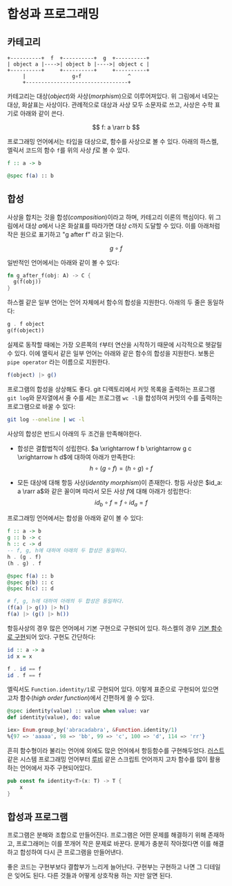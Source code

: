 # 합성과 프로그래밍

## 카테고리

```
+----------+  f  +----------+  g  +----------+
| object a |---->| object b |---->| object c |
+----------+     +----------+     +----------+
     |               g∘f               ^
     +---------------------------------+
```

카테고리는 대상(*object*)와 사상(*morphism*)으로 이루어져있다. 위 그림에서
네모는 대상, 화살표는 사상이다. 관례적으로 대상과 사상 모두 소문자로 쓰고,
사상은 수학 표기로 아래와 같이 쓴다.

$$
f: a \rarr b
$$

프로그래밍 언어에서는 타입을 대상으로, 함수를 사상으로 볼 수 있다.
아래의 하스켈, 엘릭서 코드의 함수 `f`를 위의 사상 $f$로 볼 수 있다.

```haskell
f :: a -> b
```

```elixir
@spec f(a) :: b
````

## 합성

사상을 합치는 것을 합성(*composition*)이라고 하며, 카테고리 이론의 핵심이다.
위 그림에서 대상 $a$에서 나온 화살표를 따라가면 대상 $c$까지 도달할 수 있다.
이를 아래처럼 작은 원으로 표기하고 "g after f" 라고 읽는다.

$$
g \circ f
$$

일반적인 언어에서는 아래와 같이 볼 수 있다:

```rust
fn g_after_f(obj: A) -> C {
  g(f(obj))
}
```

하스켈 같은 일부 언어는 언어 자체에서 함수의 합성을 지원한다. 아래의 두 줄은
동일하다:

```haskell
g . f object
g(f(object))
```

실제로 동작할 때에는 가장 오른쪽의 `f`부터 연산을 시작하기 때문에 시각적으로
헷갈릴 수 있다. 이에 엘릭서 같은 일부 언어는 아래와 같은 함수의 합성을 지원한다.
보통은 `pipe operator` 라는 이름으로 지원한다.

```elixir
f(object) |> g()
```

프로그램의 합성을 상상해도 좋다. git 디렉토리에서 커밋 목록을 출력하는 프로그램
`git log`와 문자열에서 줄 수를 세는 프로그램 `wc -l`을 합성하여 커밋의 수를
출력하는 프로그램으로 바꿀 수 있다:

```bash
git log --oneline | wc -l
```

사상의 합성은 반드시 아래의 두 조건을 만족해야한다.

- 합성은 결합법칙이 성립한다.
  $a \xrightarrow f b \xrightarrow g c \xrightarrow h d$에 대하여 아래가
  만족한다:
  $$
  h \circ (g \circ f) = (h \circ g) \circ f
  $$

- 모든 대상에 대해 항등 사상(*identity morphism*)이 존재한다. 항등 사상은
  $id_a: a \rarr a$와 같은 꼴이며 따라서 모든 사상 $f$에 대해 아래가 성립한다:
  $$
  id_b \circ f = f \circ id_a = f
  $$
  
프로그래밍 언어에서는 합성을 아래와 같이 볼 수 있다:

```haskell
f :: a -> b
g :: b -> c
h :: c -> d
-- f, g, h에 대하여 아래의 두 합성은 동일하다.
h . (g . f)
(h . g) . f
```

```elixir
@spec f(a) :: b
@spec g(b) :: c
@spec h(c) :: d

# f, g, h에 대하여 아래의 두 합성은 동일하다.
(f(a) |> g()) |> h()
f(a) |> (g() |> h())
```

항등사상의 경우 많은 언어에서 기본 구현으로 구현되어 있다. 하스켈의 경우 [기본
함수로 구현](https://hackage.haskell.org/package/base-4.17.0.0/docs/Prelude.html#v:id)되어 있다.
구현도 간단하다:

```haskell title="Prelude"
id :: a -> a
id x = x

f . id == f
id . f == f
```

엘릭서도 `Function.identity/1`로 구현되어 있다. 이렇게 표준으로 구현되어 있으면
고차 함수(*high order function*)에서 간편하게 쓸 수 있다.

```elixir title="Function.identity/1"
@spec identity(value) :: value when value: var
def identity(value), do: value

iex> Enum.group_by('abracadabra', &Function.identity/1)
%{97 => 'aaaaa', 98 => 'bb', 99 => 'c', 100 => 'd', 114 => 'rr'}
```

흔히 함수형이라 불리는 언어에 외에도 많은 언어에서 항등함수를 구현해두었다.
[러스트](https://doc.rust-lang.org/std/convert/fn.identity.html) 같은 시스템
프로그래밍 언어부터 [루비](https://ruby-doc.org/core-3.1.2/Object.html#method-i-itself)
같은 스크립트 언어까지 고차 함수를 많이 활용하는 언어에서 자주 구현되어있다.

```rust title="std::convert::identity"
pub const fn identity<T>(x: T) -> T {
    x
}
```

## 합성과 프로그램

프로그램은 분해와 조합으로 만들어진다. 프로그램은 어떤 문제를 해결하기 위해
존재하고, 프로그래머는 이를 쪼개어 작은 문제로 바꾼다. 문제가 충분히 작아졌다면
이를 해결하고 합성하여 다시 큰 프로그램을 만들어낸다.

좋은 코드는 구현부보다 결합부가 느리게 늘어난다. 구현부는 구현하고 나면
그 디테일은 잊어도 된다. 다른 것들과 어떻게 상호작용 하는 지만 알면 된다.
